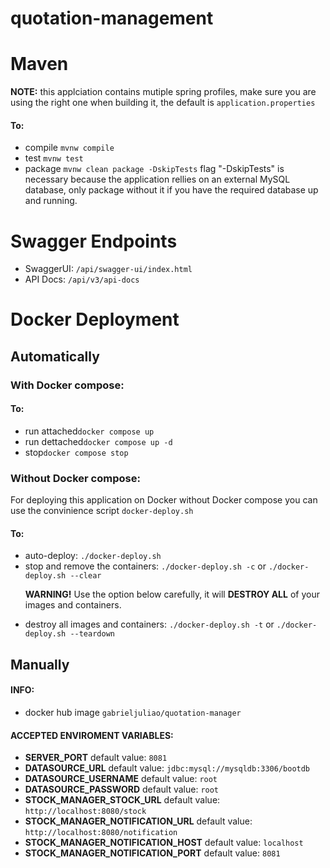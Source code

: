 # quotation-management

# Maven
<b>NOTE:</b> this applciation contains mutiple spring profiles, make sure you are using the right one when building it, the default is <code>application.properties</code>
#### To:
<ul>
<li>compile <code>mvnw compile</code></li>
<li>test <code>mvnw test</code></li>
<li>package <code>mvnw clean package -DskipTests</code> flag "-DskipTests" is necessary because the application rellies on an external MySQL database, only package without it if you have the required database up and running.</li>

</ul>

# Swagger Endpoints
<ul>
<li>SwaggerUI: <code>/api/swagger-ui/index.html</code></li>
<li>API Docs: <code>/api/v3/api-docs</code></li>
</ul>

# Docker Deployment

## Automatically

### With Docker compose:

#### To:
<ul>
<li>run attached<code>docker compose up</code></li>
<li>run dettached<code>docker compose up -d</code></li>
<li>stop<code>docker compose stop</code></li>
</ul>

### Without Docker compose:
<p>For deploying this application on Docker without Docker compose you can use the convinience script <code>docker-deploy.sh</code></p>

#### To:
<ul>
<li>auto-deploy: <code>./docker-deploy.sh</code></li>
<li>stop and remove the containers: <code>./docker-deploy.sh -c</code> or <code>./docker-deploy.sh --clear</code></li>
<p><b>WARNING!</b> Use the option below carefully, it will <b>DESTROY ALL</b> of your images and containers.</p>
<li>destroy all images and containers: <code>./docker-deploy.sh -t</code> or <code>./docker-deploy.sh --teardown</code></li>
</ul>

## Manually

#### INFO:
<ul>
<li>docker hub image <code>gabrieljuliao/quotation-manager</code></li>
</ul>

#### ACCEPTED ENVIROMENT VARIABLES:
<ul>
<li><b>SERVER_PORT</b> default value: <code>8081</code></li>
<li><b>DATASOURCE_URL</b> default value: <code>jdbc:mysql://mysqldb:3306/bootdb</code></li>
<li><b>DATASOURCE_USERNAME</b> default value: <code>root</code></li>
<li><b>DATASOURCE_PASSWORD</b> default value: <code>root</code></li>
<li><b>STOCK_MANAGER_STOCK_URL</b> default value: <code>http://localhost:8080/stock</code></li>
<li><b>STOCK_MANAGER_NOTIFICATION_URL</b> default value: <code>http://localhost:8080/notification</code></li>
<li><b>STOCK_MANAGER_NOTIFICATION_HOST</b> default value: <code>localhost</code></li>
<li><b>STOCK_MANAGER_NOTIFICATION_PORT</b> default value: <code>8081</code></li>
</ul>
